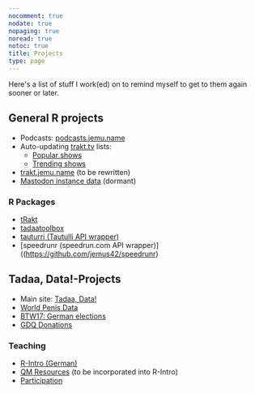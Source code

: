 ```yaml
---
nocomment: true
nodate: true
nopaging: true
noread: true
notoc: true
title: Projects
type: page
---
```


Here's a list of stuff I work(ed) on to remind myself to get to them again sooner or later.

## General R projects

- Podcasts: [podcasts.jemu.name](https://podcasts.jemu.name)
- Auto-updating [trakt.tv](https://trakt.tv) lists: 
    - [Popular shows](https://stats.jemu.name/tvshows/trakt/trakt-popular.html)
    - [Trending shows](https://stats.jemu.name/tvshows/trakt/trakt-trending.html)
- [trakt.jemu.name](https://trakt.jemu.name) (to be rewritten)
- [Mastodon instance data](https://metadon.jemu.name) (dormant)

### R Packages

- [tRakt](https://github.com/jemus42/tRakt)
- [tadaatoolbox](https://github.com/tadaadata/tadaatoolbox)
- [tauturri (Tautulli API wrapper)](https://github.com/jemus42/tauturri)
- [speedrunr (speedrun.com API wrapper)]((https://github.com/jemus42/speedrunr)

## Tadaa, Data!-Projects

- Main site: [Tadaa, Data!](https://tadaa-data.de)
- [World Penis Data](https://worldpenis.tadaa-data.de)
- [BTW17: German elections](https://btw17.tadaa-data.de)
- [GDQ Donations](https://gdq.tadaa-data.de)

### Teaching

- [R-Intro (German)](https://r-intro.tadaa-data.de)
- [QM Resources](https://qm.tadaa-data.de) (to be incorporated into R-Intro)
- [Participation](https://qmparticipation.tadaa-data.de)
